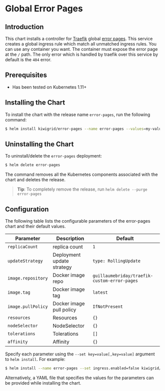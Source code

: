 # Global Error Pages

## Introduction

This chart installs a controller for [Traefik](https://traefik.io/) global [error pages](https://docs.traefik.io/configuration/backends/kubernetes/#global-default-backend-ingresses). This service creates a global ingress rule which match all unmatched ingress rules. You can use any container you want. The container must expose the error page at the `/` path. The only error which is handled by traefik over this service by default is the `404` error.


## Prerequisites

-   Has been tested on Kubernetes 1.11+

## Installing the Chart

To install the chart with the release name `error-pages`, run the following command:

```bash
$ helm install kiwigrid/error-pages --name error-pages --values=my-values.yaml
```

## Uninstalling the Chart

To uninstall/delete the `error-pages` deployment:

```bash
$ helm delete error-pages
```

The command removes all the Kubernetes components associated with the chart and deletes the release.

> **Tip**: To completely remove the release, run `helm delete --purge error-pages`

## Configuration

The following table lists the configurable parameters of the error-pages chart and their default values.

| Parameter                                  | Description                               | Default                            |
| ------------------------------------------ | ----------------------------------------- | ---------------------------------- |
| `replicaCount` | replica count | `1`|
| `updateStrategy` | Deployment update strategy | `type: RollingUpdate` |
| `image.repository` | Docker image repo | `guillaumebriday/traefik-custom-error-pages`|
| `image.tag` | Docker image tag | `latest`|
| `image.pullPolicy` | Docker image pull policy| `IfNotPresent`|
| `resources` | Resources | `{}`|
| `nodeSelector` | NodeSelector | `{}`|
| `tolerations` | Tolerations | `[]`|
| `affinity` | Affinity | `{}`|

Specify each parameter using the `--set key=value[,key=value]` argument to `helm install`. For example:

```bash
$ helm install --name error-pages --set ingress.enabled=false kiwigrid/error-pages
```

Alternatively, a YAML file that specifies the values for the parameters can be provided while installing the chart.
